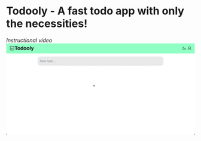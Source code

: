 # Todooly - A fast todo app with only the necessities!
*Instructional video*
![](https://github.com/kevinanielsen/Todooly/blob/main/how-to.gif)